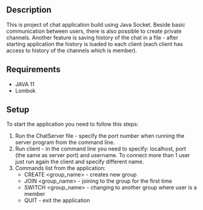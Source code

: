 ## Description

This is project of chat application build using Java Socket. Beside basic communication between users, there is also possible to create private channels. Another feature is saving history of the chat in a file - after starting application the history is loaded to each client (each client has access to history of the channels which is member).

## Requirements

- JAVA 11
- Lombok

## Setup

To start the application you need to follow this steps:
1. Run the ChatServer file - specify the port number when running the server program from the command line.
2. Run client - in the command line you need to specify: localhost, port (the same as server port) and username. To connect more than 1 user just run again the client and specify different name.
3. Commands list from the application:
    - CREATE <group_name> - creates new group
    - JOIN <group_name> - joining to the group for the first time
    - SWITCH <group_name> - changing to another group where user is a member
    - QUIT - exit the application
    
